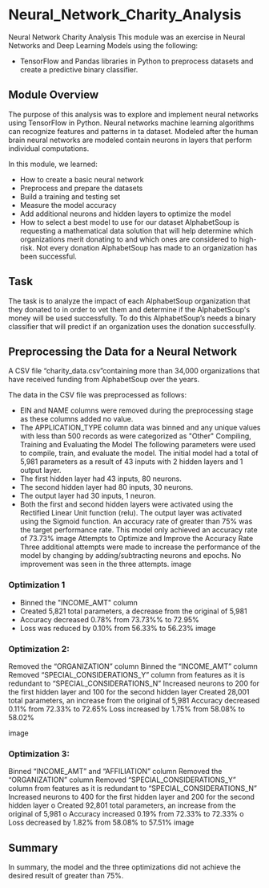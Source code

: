 # Neural_Network_Charity_Analysis
Neural Network Charity Analysis
This module was an exercise in Neural Networks and Deep Learning Models using the following:
-  TensorFlow and Pandas libraries in Python to preprocess datasets and create a predictive binary classifier.

## Module Overview
The purpose of this analysis was to explore and implement neural networks using TensorFlow in Python. Neural networks machine learning algorithms can recognize features and patterns in ta dataset. Modeled after the human brain neural networks are modeled contain neurons in layers that perform individual computations.

In this module, we learned:
- How to create a basic neural network
 - Preprocess and prepare the datasets
-  Build a training and testing set
- Measure the model accuracy
- Add additional neurons and hidden layers to optimize the model
- How to select a best model to use for our dataset
AlphabetSoup is requesting a mathematical data solution that will help determine which organizations merit donating to and which ones are considered to high-risk. Not every donation AlphabetSoup has made to an organization has been successful.   

## Task

The task is to analyze the impact of each AlphabetSoup organization that they donated to in order to vet them and determine if the AlphabetSoup's money will be used successfully. To do this AlphabetSoup’s needs a binary classifier that will predict if an organization uses the donation successfully. 

## Preprocessing the Data for a Neural Network
A CSV file “charity_data.csv”containing more than 34,000 organizations that have received funding from AlphabetSoup over the years. 

The data in the CSV file was preprocessed as follows:
- EIN and NAME columns were removed during the preprocessing stage as these columns added no value.
- The APPLICATION_TYPE column data was binned and any unique values with less than 500 records as were categorized as "Other"
Compiling, Training and Evaluating the Model
The following parameters were used to compile, train, and evaluate the model. The initial model had a total of 5,981 parameters as a result of 43 inputs with 2 hidden layers and 1 output layer.
- The first hidden layer had 43 inputs, 80 neurons.
- The second hidden layer had 80 inputs, 30 neurons.
- The output layer had 30 inputs, 1 neuron.
- Both the first and second hidden layers were activated using the Rectified Linear Unit function (relu). The output layer was activated using the Sigmoid function.
An accuracy rate of greater than 75% was the target performance rate. This model only achieved an accuracy rate of 73.73%
image
Attempts to Optimize and Improve the Accuracy Rate
Three additional attempts were made to increase the performance of the model by changing by adding/subtracting neurons and epochs. No improvement was seen in the three attempts.
image
### Optimization 1
- Binned the "INCOME_AMT" column
- Created 5,821 total parameters, a decrease from the original of 5,981
- Accuracy decreased 0.78% from 73.73%% to 72.95%
- Loss was reduced by 0.10% from 56.33% to 56.23%
image

### Optimization 2:
Removed the “ORGANIZATION” column
Binned the “INCOME_AMT” column
Removed “SPECIAL_CONSIDERATIONS_Y” column from features as it is redundant to “SPECIAL_CONSIDERATIONS_N”
Increased neurons to 200 for the first hidden layer and 100 for the second hidden layer
Created 28,001 total parameters, an increase from the original of 5,981
Accuracy decreased 0.11% from 72.33% to 72.65%
Loss increased by 1.75% from 58.08% to 58.02%

image
### Optimization 3:
Binned “INCOME_AMT” and “AFFILIATION” column
Removed the “ORGANIZATION” column
Removed “SPECIAL_CONSIDERATIONS_Y” column from features as it is redundant to “SPECIAL_CONSIDERATIONS_N”
Increased neurons to 400 for the first hidden layer and 200 for the second hidden layer
o	Created 92,801 total parameters, an increase from the original of 5,981
o	Accuracy increased 0.19% from 72.33% to 72.33%
o	Loss decreased by 1.82% from 58.08% to 57.51%
image
## Summary
In summary, the model and the three optimizations did not achieve the desired result of greater than 75%.

